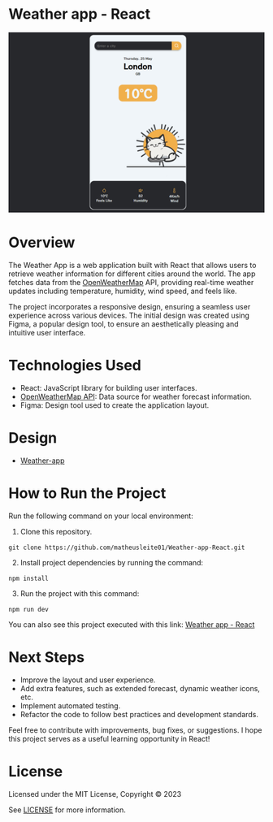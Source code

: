 # Weather app - React

![App Screenshot](/src/assets/img-readme.png)

# Overview

The Weather App is a web application built with React that allows users to retrieve weather information for different cities around the world. The app fetches data from the [OpenWeatherMap](https://openweathermap.org) API, providing real-time weather updates including temperature, humidity, wind speed, and feels like.

The project incorporates a responsive design, ensuring a seamless user experience across various devices. The initial design was created using Figma, a popular design tool, to ensure an aesthetically pleasing and intuitive user interface.

# Technologies Used

- React: JavaScript library for building user interfaces.
- [OpenWeatherMap API](https://openweathermap.org/api/one-call-3): Data source for weather forecast information.
- Figma: Design tool used to create the application layout.


# Design
- [Weather-app](https://www.figma.com/file/KbIVI2gt1RGPIN4TXSGphf/Weather-App?type=design&node-id=0%3A1&t=JUDTzRc7nAbgyzBY-1)
 


# How to Run the Project

Run the following command on your local environment:
1. Clone this repository.

```
git clone https://github.com/matheusleite01/Weather-app-React.git
```
2. Install project dependencies by running the command:
``` 
npm install
``` 
3. Run the project with this command:
``` 
npm run dev
``` 
You can also see this project executed with this link:
 [Weather app - React](https://matheusleite01.github.io/Weather-app-React/)



# Next Steps

- Improve the layout and user experience.
- Add extra features, such as extended forecast, dynamic weather icons, etc.
- Implement automated testing.
- Refactor the code to follow best practices and development standards.

Feel free to contribute with improvements, bug fixes, or suggestions. I hope this project serves as a useful learning opportunity in React!


# License

Licensed under the MIT License, Copyright © 2023

See [LICENSE](https://github.com/matheusleite01/Weather-app-React/blob/master/LICENSE) for more information.

